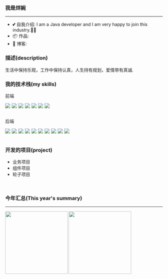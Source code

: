 ### 我是烊婉
---
- 💕 自我介绍: I am a Java developer and I am very happy to join this industry.👨‍🚀
- 📦 作品:
- 🧾 博客:


### 描述(description)
生活中保持乐观，工作中保持认真，人生持有规划，爱情带有真诚.


### 我的技术栈(my skills)
前端
<div style="display:flex;gap:5px">
    <img  src="https://img.shields.io/badge/HTML-239120?style=for-the-badge&logo=html5&logoColor=white">
    <img  src="https://img.shields.io/badge/CSS-239120?&style=for-the-badge&logo=css3&logoColor=white">
        <img  src="https://img.shields.io/badge/JavaScript-F7DF1E?style=for-the-badge&logo=javascript&logoColor=black">
             <img  src="https://img.shields.io/badge/Node.js-43853D?style=for-the-badge&logo=node.js&logoColor=white">
                <img  src="https://img.shields.io/badge/TypeScript-007ACC?style=for-the-badge&logo=typescript&logoColor=white">
                   <img  src="https://img.shields.io/badge/Vue.js-35495E?style=for-the-badge&logo=vue.js&logoColor=4FC08D">
                <img src="https://img.shields.io/badge/Vite-646CFF?style=for-the-badge&logo=vite&logoColor=white">

</div>

<div>
    <br >
</div>

后端
<div style="display:flex;gap:5px">
<img src="https://img.shields.io/badge/Java-ED8B00?style=for-the-badge&logo=openjdk&logoColor=white">
<img src="https://img.shields.io/badge/MySQL-00000F?style=for-the-badge&logo=mysql&logoColor=white">
<img src="https://img.shields.io/badge/Spring-6DB33F?style=for-the-badge&logo=spring&logoColor=white">
<img src="https://img.shields.io/badge/redis-%23DD0031.svg?&style=for-the-badge&logo=redis&logoColor=white">
<img src="https://img.shields.io/badge/rabbitmq-%23FF6600.svg?&style=for-the-badge&logo=rabbitmq&logoColor=white">
<img src="https://img.shields.io/badge/Alibaba_Cloud-FF6A00?style=for-the-badge&logo=alibabacloud&logoColor=white">
   <img src="https://img.shields.io/badge/Docker-2496ED?style=for-the-badge&logo=docker&logoColor=white">
   <img src="https://img.shields.io/badge/Nginx-009639?style=for-the-badge&logo=nginx&logoColor=white">
<img src="https://img.shields.io/badge/Maven-C71A36?style=for-the-badge&logo=apache-maven&logoColor=white">
<img src="https://img.shields.io/badge/IntelliJ%20IDEA-000000?style=for-the-badge&logo=intellij-idea&logoColor=white">
</div>

<div>
    <br >
</div>

### 开发的项目(project)
- 业务项目
- 组件项目
- 轮子项目
<div>
    <br >
</div>

### 今年汇总(This year's summary)
---
<div style="display: flex;border:none">
    <img   align="left" src="https://github-readme-stats.vercel.app/api?username=yangwan-cw&locale=cn&line_height=33&show_icons=true&hide=&theme=dark&rank_icon=default" height="200px"/>
   <img   align="left" src="https://github-readme-stats.vercel.app/api/top-langs/?username=yangwan-cw&locale=cn&line_height=33&theme=dark&langs_count=10&layout=compact" height="200px"/>
</div>



